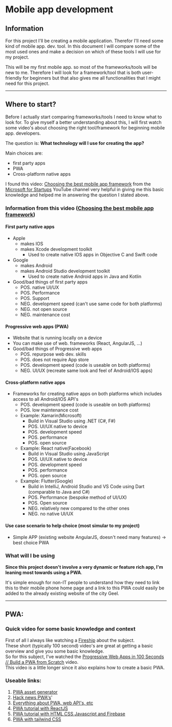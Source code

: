 # Mobile app development

## Information
For this project I'll be creating a mobile application. Therefor I'll need some kind of mobile app. dev. tool.
In this document I will compare some of the most used ones and make a decision on which of these tools I will use for my project.

This will be my first mobile app. so most of the frameworks/tools will be new to me.
Therefore I will look for a framework/tool that is both user-friendly for beginners but that also gives me all functionalities that I might need for this project.

---

## Where to start? 
Before I actually start comparing frameworks/tools I need to know what to look for.
To give myself a better understanding about this, I will first watch some video's about choosing the right tool/framework for beginning mobile app. developers.

The question is: **What technology will I use for creating the app?**

Main choices are:
* first party apps
* PWA
* Cross-platform native apps

I found this video: [Choosing the best mobile app framework](https://www.youtube.com/watch?v=4m7msadL5iA) from the [Microsoft for Startups](https://www.youtube.com/c/MicrosoftforStartups) YouTube channel very helpful in giving me this basic knowledge and helped me in answering the question I stated above. 

### Information from this video ([Choosing the best mobile app framework](https://www.youtube.com/watch?v=4m7msadL5iA))
#### First party native apps
* Apple 
  * makes IOS
  * makes Xcode development toolkit 
    * Used to create native IOS apps in Objective C and Swift code
* Google
  * makes Android
  * makes Android Studio development toolkit
    * Used to create native Android apps in Java and Kotlin
* Good/bad things of first party apps
  * POS. native UI/UX
  * POS. Performance
  * POS. Support
  * NEG. development speed (can't use same code for both platforms)
  * NEG. not open source
  * NEG. maintenance cost

#### Progressive web apps (PWA)
* Website that is running locally on a device
* You can make use of web. frameworks (React, AngularJS, ...)
* Good/bad things of Progressive web apps
  * POS. repurpose web dev. skills
  * POS. does not require App store 
  * POS. development speed (code is useable on both platforms)
  * NEG. UI/UX (recreate same look and feel of Android/IOS apps)

#### Cross-platform native apps
* Frameworks for creating native apps on both platforms which includes access to all Android/IOS API's
  * POS. development speed (code is useable on both platforms)
  * POS. low maintenance cost   
  * Example: Xamarin(Microsoft)
    * Build in Visual Studio using .NET (C#, F#)
    * POS. UI/UX native to device 
    * POS. development speed
    * POS. performance
    * POS. open source
  * Example: React native(Facebook)
    * Build in Visual Studio using JavaScript
    * POS. UI/UX native to device 
    * POS. development speed
    * POS. performance
    * POS. open source
  * Example: Flutter(Google)
    * Build in IntelliJ, Android Studio and VS Code using Dart (comparable to Java and C#)
    * POS. Performance (bespoke method of UI/UX)
    * POS. Open source
    * NEG. relatively new compared to the other ones
    * NEG. no native UI/UX

#### Use case scenario to help choice (most simular to my project)
* Simple APP (existing website AngularJS, doesn't need many features) -> best choice PWA 

### What will I be using
**Since this project doesn't involve a very dynamic or feature rich app, I'm leaning most towards using a PWA**.

It's simple enough for non-IT people to understand how they need to link this to their mobile phone home page and a link to this PWA could easily be added to the already existing website of the city Geel.

---

## PWA: 
### Quick video for some basic knowledge and context
First of all I always like watching a [Fireship](https://www.youtube.com/c/Fireship) about the subject. <br>
These short (typically 100 second) video's are great at getting a basic overview and give you some basic knowledge. <br>
So for this subject, I've watched the [Progressive Web Apps in 100 Seconds // Build a PWA from Scratch](https://www.youtube.com/watch?v=sFsRylCQblw) video. <br>
This video is a little longer since it also explains how to create a basic PWA.

### Useable links:
1. [PWA asset generator](https://github.com/elegantapp/pwa-asset-generator/releases)
2. [Hack news PWA's](https://hnpwa.com/)'
3. [Everything about PWA, web API's, etc](https://web.dev/)
4. [PWA tutorial with ReactJS](https://www.youtube.com/watch?v=bRoRikxgIew&list=PL8p2I9GklV46NFHdQMFBjXvxwVqtJpa2N)
5. [PWA tutorial with HTML,CSS,Javascript and Firebase](https://www.youtube.com/watch?v=4XT23X0Fjfk&list=PL4cUxeGkcC9gTxqJBcDmoi5Q2pzDusSL7)
6. [PWA with tailwind CSS](https://www.youtube.com/watch?v=BKHHbQ-mVEM)




